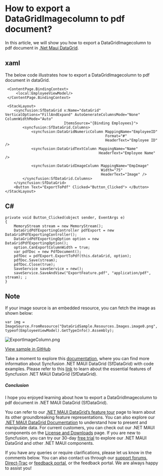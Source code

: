# How to export a DataGridImagecolumn to pdf document?
In this article, we will show you how to export a DataGridImagecolumn to pdf document in [.Net Maui DataGrid](https://www.syncfusion.com/maui-controls/maui-datagrid).

## xaml
The below code illustrates how to export a DataGridImagecolumn to pdf document in dataGrid.
```
 <ContentPage.BindingContext>
     <local:EmployeeViewModel/>
 </ContentPage.BindingContext>

 <StackLayout>
    <syncfusion:SfDataGrid x:Name="dataGrid" VerticalOptions="FillAndExpand" AutoGenerateColumnsMode="None" ColumnWidthMode="Auto"
                           ItemsSource="{Binding Employees}">
        <syncfusion:SfDataGrid.Columns>
            <syncfusion:DataGridNumericColumn MappingName="EmployeeID"
                                              Format="#"
                                              HeaderText="Employee ID" />
            <syncfusion:DataGridTextColumn MappingName="Name"
                                           HeaderText="Employee Name" />

            <syncfusion:DataGridImageColumn MappingName="EmpImage"
                                            Width="75"
                                            HeaderText="Image" />
        </syncfusion:SfDataGrid.Columns>
    </syncfusion:SfDataGrid>
    <Button Text="ExportToPdf" Clicked="Button_Clicked"> </Button>
</StackLayout>
```

## C# 
```
private void Button_Clicked(object sender, EventArgs e)
{
    MemoryStream stream = new MemoryStream();
    DataGridPdfExportingController pdfExport = new DataGridPdfExportingController();
    DataGridPdfExportingOption option = new DataGridPdfExportingOption();
    option.CanExportColumnWidth = true;
    var pdfDoc = new PdfDocument();
    pdfDoc = pdfExport.ExportToPdf(this.dataGrid, option);
    pdfDoc.Save(stream);
    pdfDoc.Close(true);
    SaveService saveService = new();
    saveService.SaveAndView("ExportFeature.pdf", "application/pdf", stream); ;
}
```

## Note

If your image source is an embedded resource, you can fetch the image as shown below:
```
var img = ImageSource.FromResource("DataGridSample.Resources.Images.image0.png", typeof(EmployeeViewModel).GetTypeInfo().Assembly);
```

 ![ExportImageColumn.png](https://support.syncfusion.com/kb/agent/attachment/inline?token=eyJhbGciOiJodHRwOi8vd3d3LnczLm9yZy8yMDAxLzA0L3htbGRzaWctbW9yZSNobWFjLXNoYTI1NiIsInR5cCI6IkpXVCJ9.eyJpZCI6IjMyODExIiwib3JnaWQiOiIzIiwiaXNzIjoic3VwcG9ydC5zeW5jZnVzaW9uLmNvbSJ9.DCvq03oC42hjhuOD1nzLPuSaKaIFJqJCyFbIUnUL52w)

[View sample in GitHub](https://github.com/SyncfusionExamples/How-to-export-a-DataGridImagecolumn-to-pdf-document)

Take a moment to explore this [documentation](https://help.syncfusion.com/maui/datagrid/overview), where you can find more information about Syncfusion .NET MAUI DataGrid (SfDataGrid) with code examples. Please refer to this [link](https://www.syncfusion.com/maui-controls/maui-datagrid) to learn about the essential features of Syncfusion .NET MAUI DataGrid (SfDataGrid).
 
##### Conclusion
 
I hope you enjoyed learning about how to export a DataGridImagecolumn to pdf document in .NET MAUI DataGrid (SfDataGrid).
 
You can refer to our [.NET MAUI DataGrid’s feature tour](https://www.syncfusion.com/maui-controls/maui-datagrid) page to learn about its other groundbreaking feature representations. You can also explore our [.NET MAUI DataGrid Documentation](https://help.syncfusion.com/maui/datagrid/getting-started) to understand how to present and manipulate data. 
For current customers, you can check out our .NET MAUI components on the [License and Downloads](https://www.syncfusion.com/sales/teamlicense) page. If you are new to Syncfusion, you can try our 30-day [free trial](https://www.syncfusion.com/downloads/maui) to explore our .NET MAUI DataGrid and other .NET MAUI components.
 
If you have any queries or require clarifications, please let us know in the comments below. You can also contact us through our [support forums](https://www.syncfusion.com/forums), [Direct-Trac](https://support.syncfusion.com/create) or [feedback portal](https://www.syncfusion.com/feedback/maui?control=sfdatagrid), or the feedback portal. We are always happy to assist you!